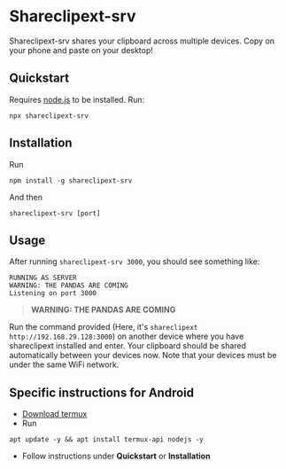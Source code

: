 # Shareclipext-srv

Shareclipext-srv shares your clipboard across multiple devices. Copy on your phone and paste on your desktop!

## Quickstart

Requires [node.js](https://nodejs.org/en/) to be installed.
Run:

```
npx shareclipext-srv
```

## Installation

Run
```
npm install -g shareclipext-srv
```

And then
```
shareclipext-srv [port]
```

## Usage

After running `shareclipext-srv 3000`, you should see something like:

```
RUNNING AS SERVER
WARNING: THE PANDAS ARE COMING
Listening on port 3000
```

> **WARNING: THE PANDAS ARE COMING**

Run the command provided (Here, it's `shareclipext http://192.168.29.128:3000`) on another device where you have shareclipext installed and enter. Your clipboard should be shared automatically between your devices now. Note that your devices must be under the same WiFi network.

## Specific instructions for Android

- [Download termux](https://play.google.com/store/apps/details?id=com.termux)
- Run   
```
apt update -y && apt install termux-api nodejs -y
```

- Follow instructions under **Quickstart** or **Installation**